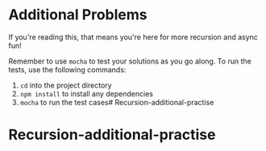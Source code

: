 # Additional Problems

If you're reading this, that means you're here for more recursion and async
fun!

Remember to use `mocha` to test your solutions as you go along. To run the
tests, use the following commands:

1. `cd` into the project directory
2. `npm install` to install any dependencies
3. `mocha` to run the test cases# Recursion-additional-practise
# Recursion-additional-practise
